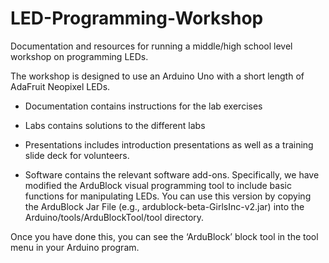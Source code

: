 # LED-Programming-Workshop
Documentation and resources for running a middle/high school level workshop on programming LEDs.

The workshop is designed to use an Arduino Uno with a short length of AdaFruit Neopixel LEDs. 

* Documentation contains instructions for the lab exercises

* Labs contains solutions to the different labs

* Presentations includes introduction presentations as well as a training slide deck for volunteers.

* Software contains the relevant software add-ons. Specifically, we have modified the ArduBlock visual programming tool to include basic functions for manipulating LEDs. You can use this version by copying the ArduBlock Jar File (e.g., ardublock-beta-GirlsInc-v2.jar) into the Arduino/tools/ArduBlockTool/tool directory. 

Once you have done this, you can see the ‘ArduBlock’ block tool in the tool menu in your Arduino program. 

